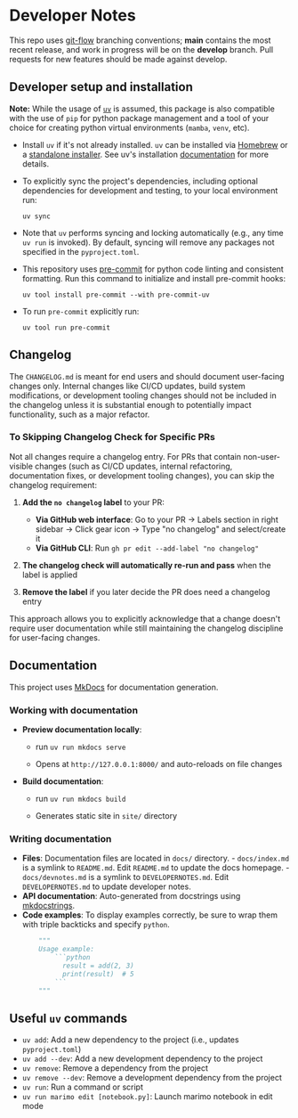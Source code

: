 # Developer Notes

This repo uses [git-flow](https://github.com/nvie/gitflow) branching conventions;
**main** contains the most recent release, and work in progress will be on the
**develop** branch. Pull requests for new features should be made against develop.

## Developer setup and installation

**Note:** While the usage of [`uv`](https://docs.astral.sh/uv/) is assumed, this
package is also compatible with the use of `pip` for python package management and
a tool of your choice for creating python virtual environments (`mamba`, `venv`, etc).

- Install `uv` if it's not already installed. `uv` can be installed via
  [Homebrew](https://docs.astral.sh/uv/getting-started/installation/#homebrew) or a
  [standalone installer](https://docs.astral.sh/uv/getting-started/installation/#standalone-installer).
  See uv's installation [documentation](https://docs.astral.sh/uv/getting-started/installation/#installing-uv)
  for more details.

- To explicitly sync the project's dependencies, including optional dependencies
  for development and testing, to your local environment run:

  ```
  uv sync
  ```

- Note that `uv` performs syncing and locking automatically (e.g., any time `uv run`
  is invoked). By default, syncing will remove any packages not specified in the
  `pyproject.toml`.

- This repository uses [pre-commit](https://pre-commit.com/) for python code linting
  and consistent formatting. Run this command to initialize and install pre-commit hooks:

  ```
  uv tool install pre-commit --with pre-commit-uv
  ```

- To run `pre-commit` explicitly run:

  ```
  uv tool run pre-commit
  ```

## Changelog

The `CHANGELOG.md` is meant for end users and should document user-facing changes only.
Internal changes like CI/CD updates, build system modifications, or development tooling
changes should not be included in the changelog unless it is substantial enough to potentially impact functionality, such as a major refactor.

### To Skipping Changelog Check for Specific PRs

Not all changes require a changelog entry. For PRs that contain non-user-visible changes (such as CI/CD updates, internal refactoring, documentation fixes, or development tooling changes), you can skip the changelog requirement:

1. **Add the `no changelog` label** to your PR:

   - **Via GitHub web interface**: Go to your PR → Labels section in right sidebar → Click gear icon → Type "no changelog" and select/create it
   - **Via GitHub CLI**: Run `gh pr edit --add-label "no changelog"`

1. **The changelog check will automatically re-run and pass** when the label is applied

1. **Remove the label** if you later decide the PR does need a changelog entry

This approach allows you to explicitly acknowledge that a change doesn't require user documentation while still maintaining the changelog discipline for user-facing changes.

## Documentation

This project uses [MkDocs](https://www.mkdocs.org/) for documentation generation.

### Working with documentation

- **Preview documentation locally**:

  - run `uv run mkdocs serve`

  - Opens at `http://127.0.0.1:8000/` and auto-reloads on file changes

- **Build documentation**:

  - run `uv run mkdocs build`

  - Generates static site in `site/` directory

### Writing documentation

- **Files**: Documentation files are located in `docs/` directory.
  \- `docs/index.md` is a symlink to `README.md`. Edit `README.md` to update the docs homepage.
  \- `docs/devnotes.md` is a symlink to `DEVELOPERNOTES.md`. Edit `DEVELOPERNOTES.md` to update developer notes.
- **API documentation**: Auto-generated from docstrings using [mkdocstrings](https://mkdocstrings.github.io/).
- **Code examples**: To display examples correctly, be sure to wrap them with triple backticks and specify `python`.
  ````python
      """
      Usage example:
          ```python
            result = add(2, 3)
            print(result)  # 5
          ```
      """
  ````

## Useful `uv` commands

- `uv add`: Add a new dependency to the project (i.e., updates `pyproject.toml`)
- `uv add --dev`: Add a new development dependency to the project
- `uv remove`: Remove a dependency from the project
- `uv remove --dev`: Remove a development dependency from the project
- `uv run`: Run a command or script
- `uv run marimo edit [notebook.py]`: Launch marimo notebook in edit mode
